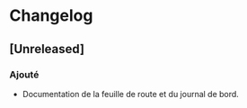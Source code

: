 # Changelog

## [Unreleased]

### Ajouté
- Documentation de la feuille de route et du journal de bord.
